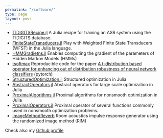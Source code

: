 ```yaml
---
permalink: "/software/"
type: page
layout: post
---
```


* [TIDIGITSRecipe.jl](https://github.com/idiap/TIDIGITSRecipe.jl) 
  A Julia recipe for training an ASR system using the TIDIGITS database.
* [FiniteStateTransducers.jl](https://github.com/idiap/FiniteStateTransducers.jl) 
  Play with Weighted Finite State Transducers (WFST) in the Julia language.
* [HMMGradietns.jl](https://github.com/idiap/HMMGradients.jl) 
  Enables computing the gradient of the parameters of Hidden Markov Models (HMMs)
* [tsoftmax](https://github.com/idiap/tsoftmax) 
  Reproducible code for the paper [A t-distribution based operator for enhancing out of distribution robustness of neural network classifiers](https://arxiv.org/abs/2006.05389) (pytorch)
* [StructuredOptimization.jl](https://github.com/kul-forbes/StructuredOptimization.jl) 
  Structured optimization in Julia
* [AbstractOperators.jl](https://github.com/kul-forbes/AbstractOperators.jl)
  Abstract operators for large scale optimization in Julia
* [ProximalAlgorithms.jl](https://github.com/kul-forbes/ProximalAlgorithms.jl) 
  Proximal algorithms for nonsmooth optimization in Julia 
* [ProximalOperators.jl](https://github.com/kul-forbes/ProximalOperators.jl)
  Proximal operator of several functions commonly used in nonsmooth optimization problems.
* [ImageMethodReverb](https://github.com/nantonel/ImageMethodReverb.jl)
  Room acoustics impulse response generator using the randomized image method (RIM)

Check also my [Github profile](https://github.com/nantonel) 
